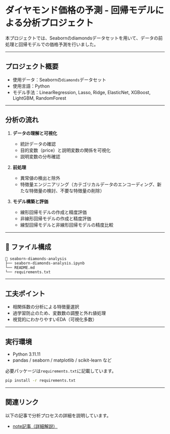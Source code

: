 # ダイヤモンド価格の予測 - 回帰モデルによる分析プロジェクト

本プロジェクトでは、Seabornのdiamondsデータセットを用いて、データの前処理と回帰モデルでの価格予測を行いました。

---

## プロジェクト概要

- 使用データ：Seabornの`diamonds`データセット
- 使用言語：Python
- モデル手法：LinearRegression, Lasso, Ridge, ElasticNet, XGBoost, LightGBM, RandomForest

---

## 分析の流れ

1. **データの理解と可視化**  
   - 統計データの確認
   - 目的変数（price）と説明変数の関係を可視化
   - 説明変数の分布確認

2. **前処理**
   - 異常値の検出と除外
   - 特徴量エンジニアリング（カテゴリカルデータのエンコーディング、新たな特徴量の検討、不要な特徴量の削除）

3. **モデル構築と評価**
   - 線形回帰モデルの作成と精度評価
   - 非線形回帰モデルの作成と精度評価
   - 線型回帰モデルと非線形回帰モデルの精度比較

---

## 📁 ファイル構成

```
📂 seaborn-diamonds-analysis
├── seaborn-diamonds-analysis.ipynb
└── README.md
└── requirements.txt
```

---

## 工夫ポイント

- 相関係数の分析による特徴量選択
- 過学習防止のため、変数数の調整と外れ値処理
- 視覚的にわかりやすいEDA（可視化多数）

---

## 実行環境

- Python 3.11.11
- pandas / seaborn / matplotlib / scikit-learn など

必要パッケージは`requirements.txt`に記載しています。

```bash
pip install -r requirements.txt
```

---

## 関連リンク
以下の記事で分析プロセスの詳細を説明しています。

- [note記事（詳細解説）](https://note.com/nagi8851/n/n5ffc47f66441)

